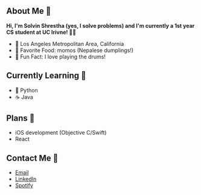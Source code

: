 ## About Me 👋
**Hi, I'm Solvin Shrestha (yes, I solve problems) and I'm currently a 1st year CS student at UC Irivne! 🐜🍴**

- 📍 Los Angeles Metropolitan Area, California
- 🥟 Favorite Food: momos (Nepalese dumplings!)
- 🥁 Fun Fact: I love playing the drums!

## Currently Learning 🌱
- 🐍 Python
- ☕ Java
 
## Plans 📖
- iOS development (Objective C/Swift)
- React

## Contact Me 📱
- [Email](shresthasolvin@gmail.com)
- [LinkedIn](https://www.linkedin.com/in/ssolvin/)
- [Spotify](https://open.spotify.com/user/q8a6e672pdb24kyftxn2lo9qn)

<!--
**ssolvin/ssolvin** is a ✨ _special_ ✨ repository because its `README.md` (this file) appears on your GitHub profile.

Here are some ideas to get you started:

- 🔭 I’m currently working on ...
- 🌱 I’m currently learning ...
- 👯 I’m looking to collaborate on ...
- 🤔 I’m looking for help with ...
- 💬 Ask me about ...
- 📫 How to reach me: ...
- 😄 Pronouns: ...
- ⚡ Fun fact: ...
-->
